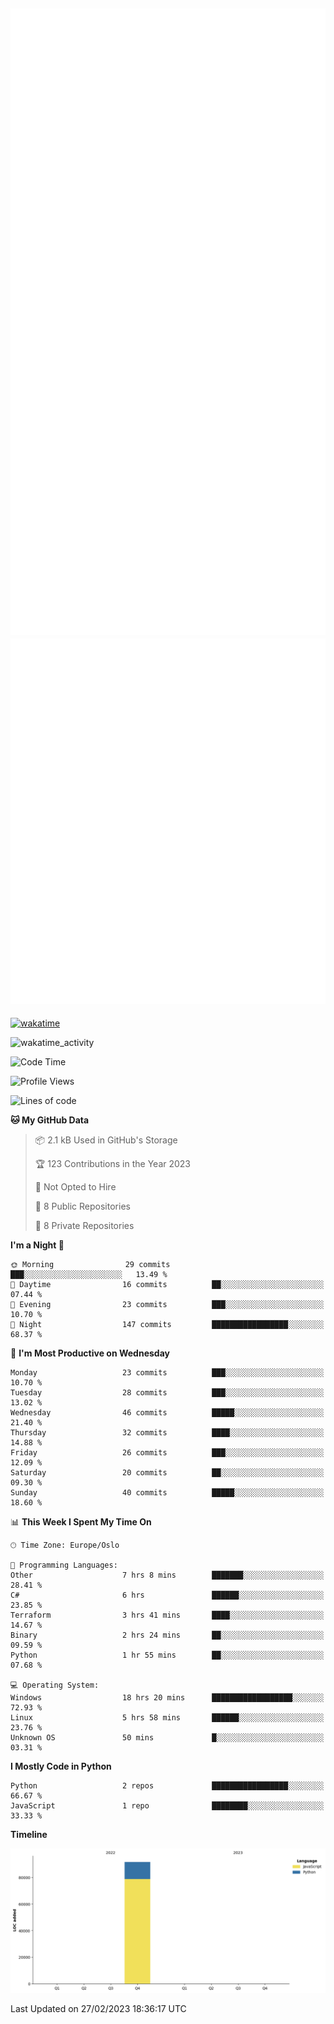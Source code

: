 ![Metrics](/metrics.svg)![Additional metrics](metrics.additional.svg)
----------------------------------------------------------------------------------------------------------------------------------------------------

[![wakatime](https://wakatime.com/badge/user/139c3dc8-b99d-475a-b6b4-e7663d03add8.svg)](https://wakatime.com/@139c3dc8-b99d-475a-b6b4-e7663d03add8)

![wakatime_activity](https://wakatime.com/share/@merca/d0fb6363-0f77-40ae-9525-9b9347ed2e36.svg)

<!--START_SECTION:waka-->
![Code Time](http://img.shields.io/badge/Code%20Time-6%2C393%20hrs%2029%20mins-blue)

![Profile Views](http://img.shields.io/badge/Profile%20Views-5-blue)

![Lines of code](https://img.shields.io/badge/From%20Hello%20World%20I%27ve%20Written-83.9%20thousand%20lines%20of%20code-blue)

**🐱 My GitHub Data** 

> 📦 2.1 kB Used in GitHub's Storage 
 > 
> 🏆 123 Contributions in the Year 2023
 > 
> 🚫 Not Opted to Hire
 > 
> 📜 8 Public Repositories 
 > 
> 🔑 8 Private Repositories 
 > 
**I'm a Night 🦉** 

```text
🌞 Morning                29 commits          ███░░░░░░░░░░░░░░░░░░░░░░   13.49 % 
🌆 Daytime                16 commits          ██░░░░░░░░░░░░░░░░░░░░░░░   07.44 % 
🌃 Evening                23 commits          ███░░░░░░░░░░░░░░░░░░░░░░   10.70 % 
🌙 Night                  147 commits         █████████████████░░░░░░░░   68.37 % 
```
📅 **I'm Most Productive on Wednesday** 

```text
Monday                   23 commits          ███░░░░░░░░░░░░░░░░░░░░░░   10.70 % 
Tuesday                  28 commits          ███░░░░░░░░░░░░░░░░░░░░░░   13.02 % 
Wednesday                46 commits          █████░░░░░░░░░░░░░░░░░░░░   21.40 % 
Thursday                 32 commits          ████░░░░░░░░░░░░░░░░░░░░░   14.88 % 
Friday                   26 commits          ███░░░░░░░░░░░░░░░░░░░░░░   12.09 % 
Saturday                 20 commits          ██░░░░░░░░░░░░░░░░░░░░░░░   09.30 % 
Sunday                   40 commits          █████░░░░░░░░░░░░░░░░░░░░   18.60 % 
```


📊 **This Week I Spent My Time On** 

```text
🕑︎ Time Zone: Europe/Oslo

💬 Programming Languages: 
Other                    7 hrs 8 mins        ███████░░░░░░░░░░░░░░░░░░   28.41 % 
C#                       6 hrs               ██████░░░░░░░░░░░░░░░░░░░   23.85 % 
Terraform                3 hrs 41 mins       ████░░░░░░░░░░░░░░░░░░░░░   14.67 % 
Binary                   2 hrs 24 mins       ██░░░░░░░░░░░░░░░░░░░░░░░   09.59 % 
Python                   1 hr 55 mins        ██░░░░░░░░░░░░░░░░░░░░░░░   07.68 % 

💻 Operating System: 
Windows                  18 hrs 20 mins      ██████████████████░░░░░░░   72.93 % 
Linux                    5 hrs 58 mins       ██████░░░░░░░░░░░░░░░░░░░   23.76 % 
Unknown OS               50 mins             █░░░░░░░░░░░░░░░░░░░░░░░░   03.31 % 
```

**I Mostly Code in Python** 

```text
Python                   2 repos             █████████████████░░░░░░░░   66.67 % 
JavaScript               1 repo              ████████░░░░░░░░░░░░░░░░░   33.33 % 
```



**Timeline**

![Lines of Code chart](https://raw.githubusercontent.com/merca/merca/current/assets/bar_graph.png)


 Last Updated on 27/02/2023 18:36:17 UTC
<!--END_SECTION:waka-->

